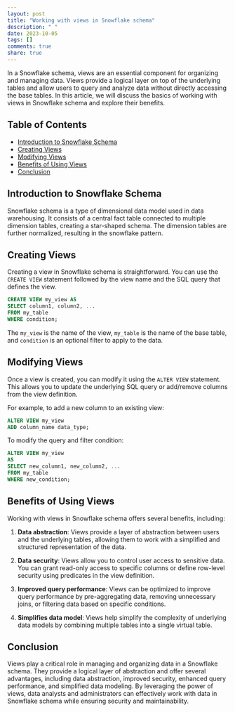 ```yaml
---
layout: post
title: "Working with views in Snowflake schema"
description: " "
date: 2023-10-05
tags: []
comments: true
share: true
---
```


In a Snowflake schema, views are an essential component for organizing and managing data. Views provide a logical layer on top of the underlying tables and allow users to query and analyze data without directly accessing the base tables. In this article, we will discuss the basics of working with views in Snowflake schema and explore their benefits.

## Table of Contents
- [Introduction to Snowflake Schema](#introduction-to-snowflake-schema)
- [Creating Views](#creating-views)
- [Modifying Views](#modifying-views)
- [Benefits of Using Views](#benefits-of-using-views)
- [Conclusion](#conclusion)

## Introduction to Snowflake Schema

Snowflake schema is a type of dimensional data model used in data warehousing. It consists of a central fact table connected to multiple dimension tables, creating a star-shaped schema. The dimension tables are further normalized, resulting in the snowflake pattern.

## Creating Views

Creating a view in Snowflake schema is straightforward. You can use the `CREATE VIEW` statement followed by the view name and the SQL query that defines the view.

```sql
CREATE VIEW my_view AS
SELECT column1, column2, ...
FROM my_table
WHERE condition;
```

The `my_view` is the name of the view, `my_table` is the name of the base table, and `condition` is an optional filter to apply to the data.

## Modifying Views

Once a view is created, you can modify it using the `ALTER VIEW` statement. This allows you to update the underlying SQL query or add/remove columns from the view definition.

For example, to add a new column to an existing view:

```sql
ALTER VIEW my_view
ADD column_name data_type;
```

To modify the query and filter condition:

```sql
ALTER VIEW my_view
AS
SELECT new_column1, new_column2, ...
FROM my_table
WHERE new_condition;
```

## Benefits of Using Views

Working with views in Snowflake schema offers several benefits, including:

1. **Data abstraction**: Views provide a layer of abstraction between users and the underlying tables, allowing them to work with a simplified and structured representation of the data.

2. **Data security**: Views allow you to control user access to sensitive data. You can grant read-only access to specific columns or define row-level security using predicates in the view definition.

3. **Improved query performance**: Views can be optimized to improve query performance by pre-aggregating data, removing unnecessary joins, or filtering data based on specific conditions.

4. **Simplifies data model**: Views help simplify the complexity of underlying data models by combining multiple tables into a single virtual table.

## Conclusion

Views play a critical role in managing and organizing data in a Snowflake schema. They provide a logical layer of abstraction and offer several advantages, including data abstraction, improved security, enhanced query performance, and simplified data modeling. By leveraging the power of views, data analysts and administrators can effectively work with data in Snowflake schema while ensuring security and maintainability.